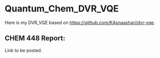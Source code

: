 # Quantum_Chem_DVR_VQE
Here is my DVR_VQE based on https://github.com/KAsnaashari/dvr-vqe. 

## CHEM 448 Report: 
Link to be posted. 
